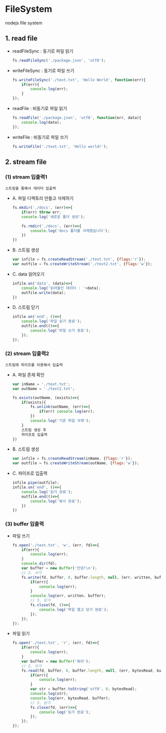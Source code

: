 # FileSystem
nodejs file system


## 1. read file

- readFileSync : 동기로 파일 읽기
    ```javaScript
    fs.readFileSync('./package.json', 'utf8');
    ```

- writeFileSync : 동기로 파일 쓰기
    ```javaScript
    fs.writeFileSync('./text.txt', 'Hello World', function(err){
        if(err){
            console.log(err);
        }
    });
    ```

- readFile : 비동기로 파일 읽기
    ```javaScript
    fs.readFile('./package.json', 'utf8', function(err, data){
        console.log(data);
    });
    ```

- writeFile : 비동기로 파일 쓰기
    ```javaScript
    fs.writeFile('./text.txt', 'Hello world!');    
    ```



## 2. stream file

### (1) stream 입출력1

    스트림을 통해서 데이터 입출력

- A. 파일 디렉토리 만들고 삭제하기
    ```javaScript
    fs.mkdir('./docs', (err)=>{
        if(err) throw err;
        console.log('새로운 폴더 생성');
        
        fs.rmdir('./docs', (err)=>{
            console.log('docs 폴더를 삭제했습니다');
        })
    })
    ```


- B. 스트림 생성
    ```javaScript
    var infile = fs.createReadStream('./text.txt', {flags:'r'});
    var outfile = fs.createWriteStream('./text2.txt', {flags:'w'});
    ```


- C. data 읽어오기
    ```javaScript
    infile.on('data', (data)=>{
        console.log('읽어들인 데이터 : '+data);
        outfile.write(data);
    })
    ```


- D. 스트림 닫기
    ```javaScript
    infile.on('end', ()=>{
        console.log('파일 읽기 종료');
        outfile.end(()=>{
            console.log('파일 쓰기 종료');
        });
    });
    ```

### (2) stream 입출력2

    스트림에 파이프를 이용해서 입출력

- A. 파일 존재 확인

    ```javaScript
    var inName = './text.txt';
    var outName = './text2.txt';

    fs.exists(outName, (exists)=>{
        if(exists){
            fs.unlink(outName, (err)=>{
                if(err) console.log(err);
            })
            console.log('기존 파일 삭제');
        }
        스트림 생성 후
        파이프로 입출력
    })
    ```

- B. 스트림 생성

    ```javaScript   
    var infile = fs.createReadStream(inName, {flags:'r'});
    var outfile = fs.createWriteStream(outName, {flags:'w'});
    ```

- C. 파이프로 입출력

    ```javaScript
    infile.pipe(outfile);
    infile.on('end', ()=>{
        console.log('읽기 완료');
        outfile.end(()=>{
            console.log('복사 완료');
        })
    })
    ```


### (3) buffer 입출력

- 파일 쓰기
    ```javaScript
    fs.open('./text.txt', 'w', (err, fd)=>{
        if(err){
            console.log(err);
        }
        console.dir(fd);
        var buffer = new Buffer('안녕!\n');
        // 2. 쓰기
        fs.write(fd, buffer, 0, buffer.length, null, (err, written, buffer)=>{
            if(err){
                console.log(err);
            }
            console.log(err, written, buffer);
            // 3. 닫기
            fs.close(fd, ()=>{
                console.log('파일 열고 닫기 완료');
            });
        });
    });
    ```

- 파일 읽기
    ```javaScript
    fs.open('./text.txt', 'r', (err, fd)=>{
        if(err){
            console.log(err);
        }
        var buffer = new Buffer('뭐야');
        // 2. 쓰기
        fs.read(fd, buffer, 0, buffer.length, null, (err, bytesRead, buffer)=>{
            if(err){
                console.log(err);
            }
            var str = buffer.toString('utf8', 0, bytesRead);
            console.log(str);
            console.log(err, bytesRead, buffer);
            // 3. 닫기
            fs.close(fd, (err)=>{
                console.log('읽기 완료');
            });
        });
    });
    ```

